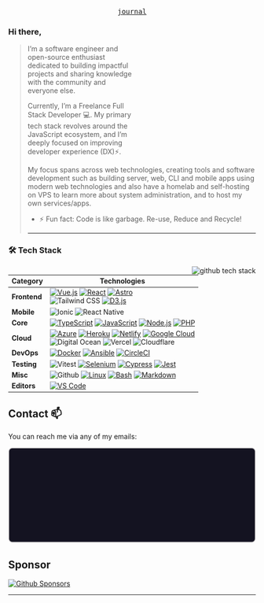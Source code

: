 <p align="center">
  <samp>
<!--     <a href="URL">me</a> . -->
    <a href="https://notes.markterence.me">journal</a>
<!--     <a href="URL">projects</a> . 
    <a href="URL/talks">talks</a> .
    <a href="URL">podcasts</a> .
    <a href="URL">compform</a> .
    <a href="URL">mastodon</a> .
    <a href="URL">tweets</a> .
    <a href="URL">discord</a> .
    <a href="URL">instagram</a> .
    <a href="https://github.com/sponsors/markterence">sponsor</a> -->
  </samp>
</p>

<!--<details>
   <summary><b>↕️ Expand for more!</b></summary>
  
   <br> -->
   
<p> 
  <img align="right" width="250" height="250" src="data:image/png;base64,iVBORw0KGgoAAAANSUhEUgAAAAEAAAABCAQAAAC1HAwCAAAAC0lEQVR42mP8/wcAAgAB/eq4NQAAAABJRU5ErkJggg==" alt="">

### Hi there,
<blockquote>


I’m a software engineer and open-source enthusiast dedicated to building impactful projects and sharing knowledge with the community and everyone else.

Currently, I’m a Freelance Full Stack Developer 💻. My primary tech stack revolves around the JavaScript ecosystem, and I’m deeply focused on improving developer experience (DX)⚡. 

My focus spans across web technologies, creating tools and software development such as building server, web, CLI and mobile apps using modern web technologies and also have a homelab and self-hosting on VPS to learn more about system administration, and to host my own services/apps. 

<!--
**markterence/markterence** is a ✨ _special_ ✨ repository because its `README.md` (this file) appears on your GitHub profile.

Here are some ideas to get you started:

- 🔭 I’m currently working on ...
- 🌱 I’m currently learning ...
- 👯 I’m looking to collaborate on ...
- 🤔 I’m looking for help with ...
- 💬 Ask me about ...
- 📫 How to reach me: ...
- 😄 Pronouns: ...
- ⚡ Fun fact: ...

<img src="https://starecat.com/content/wp-content/uploads/spend-10-minutes-doing-the-task-manually-vs-spend-10-hours-writing-code-to-automate-it-drake.jpg" width="144" />
-->

- ⚡ Fun fact: Code is like garbage. Re-use, Reduce and Recycle!

----

 </blockquote>
  
 </p>

 ### 🛠️ Tech Stack

<img align="right" src="https://github-readme-stats.vercel.app/api/top-langs/?username=markterence&layout=compact&theme=radical" alt="github tech stack">
<p>

<!--
[![Svelte](https://img.shields.io/static/v1?label=&message=Svelte&color=FF3E00&logo=svelte&logoColor=FFFFFF)](https://svelte.dev/) 
 [![Dart](https://img.shields.io/static/v1?label=&message=Dart&color=0175C2&logo=dart&logoColor=FFFFFF)](https://dart.dev/) 
 [![Python](https://img.shields.io/static/v1?label=&message=Python&color=3C78A9&logo=python&logoColor=FFFFFF)](https://www.python.org/)
 <br>[![Java](https://img.shields.io/static/v1?label=&message=Java&color=007396&logo=java&logoColor=FFFFFF)](https://www.java.com/) [![PHP](https://img.shields.io/static/v1?label=&message=PHP&color=777BB4&logo=php&logoColor=FFFFFF)](https://www.php.net/) 
 [![Rust](https://img.shields.io/static/v1?label=&message=Rust&color=000000&logo=rust&logoColor=FFFFFF)](https://www.rust-lang.org/) [![Go](https://img.shields.io/static/v1?label=&message=Go&color=00ADD8&logo=go&logoColor=FFFFFF)](https://go.dev/) 
 
 **Mobile** | [![Flutter](https://img.shields.io/static/v1?label=&message=Flutter&color=02569B&logo=flutter&logoColor=FFFFFF)](https://flutter.dev/) 
 [![Android](https://img.shields.io/static/v1?label=&message=Android&color=3DDC84&logo=android&logoColor=FFFFFF)](https://developer.android.com/) 
 [![Kotlin](https://img.shields.io/static/v1?label=&message=Kotlin&color=7F52FF&logo=kotlin&logoColor=FFFFFF)](https://kotlinlang.org/) 
 [![Swift](https://img.shields.io/static/v1?label=&message=Swift&color=F05138&logo=swift&logoColor=FFFFFF)](https://www.swift.org/)


-->
| **Category** | **Technologies** |
| - | - |
**Frontend** | [![Vue.js](https://img.shields.io/static/v1?label=&message=Vue.js&color=4FC08D&logo=vuedotjs&logoColor=FFFFFF)](https://vuejs.org/) [![React](https://img.shields.io/static/v1?label=&message=React&color=61DAFB&logo=react&logoColor=FFFFFF)](https://reactjs.org/) [![Astro](https://img.shields.io/static/v1?label=&message=Astro&color=a545f0&logo=astro&logoColor=FFFFFF)](https://astro.build/)<br>![Tailwind CSS](https://img.shields.io/badge/Tailwind%20CSS-06B6D4?logo=tailwindcss&logoColor=white) [![D3.js](https://img.shields.io/static/v1?label=&message=D3.js&color=F9A03C&logo=d3dotjs&logoColor=FFFFFF)](https://d3js.org/)
 **Mobile** | ![Ionic](https://img.shields.io/badge/Ionic-3880FF?logo=ionic&logoColor=white) ![React Native](https://img.shields.io/badge/React%20Native-61DAFB?logo=react&logoColor=white)
**Core** | [![TypeScript](https://img.shields.io/static/v1?label=&message=TypeScript&color=3178C6&logo=typescript&logoColor=FFFFFF)](https://www.typescriptlang.org/) [![JavaScript](https://img.shields.io/static/v1?label=&message=JavaScript&color=F7DF1E&logo=javascript&logoColor=FFFFFF)](https://www.javascript.com/) [![Node.js](https://img.shields.io/static/v1?label=&message=Node.js&color=339933&logo=nodedotjs&logoColor=FFFFFF)](https://nodejs.org/) [![PHP](https://img.shields.io/static/v1?label=&message=PHP&color=777BB4&logo=php&logoColor=FFFFFF)](https://www.php.net/) 
**Cloud** | [![Azure](https://img.shields.io/static/v1?label=&message=Azure&color=0078D4&logo=microsoftazure&logoColor=FFFFFF)](https://azure.microsoft.com/) [![Heroku](https://img.shields.io/static/v1?label=&message=Heroku&color=430098&logo=heroku&logoColor=FFFFFF)](https://heroku.com/) [![Netlify](https://img.shields.io/static/v1?label=&message=Netlify&color=00C7B7&logo=netlify&logoColor=FFFFFF)](https://netlify.com/) [![Google Cloud](https://img.shields.io/static/v1?label=&message=GCP&color=4285F4&logo=googlecloud&logoColor=FFFFFF)](https://cloud.google.com/)<br>![Digital Ocean](https://img.shields.io/badge/Digital_Ocean-0080FF?logo=digitalocean&logoColor=white) ![Vercel](https://img.shields.io/badge/Vercel-000000?logo=vercel&logoColor=white) ![Cloudflare](https://img.shields.io/badge/Cloudflare-F38020?logo=cloudflare&logoColor=white)
**DevOps** | [![Docker](https://img.shields.io/static/v1?label=&message=Docker&color=2496ED&logo=docker&logoColor=FFFFFF)](https://docker.com/) [![Ansible](https://img.shields.io/static/v1?label=&message=Ansible&color=EE0000&logo=ansible&logoColor=FFFFFF)](https://www.ansible.com/) [![CircleCI](https://img.shields.io/static/v1?label=&message=CircleCI&color=343434&logo=circleci&logoColor=FFFFFF)](https://circleci.com/)
**Testing** | ![Vitest](https://img.shields.io/badge/Vitest-6E9F18?logo=vitest&logoColor=white) [![Selenium](https://img.shields.io/static/v1?label=&message=Selenium&color=43B02A&logo=selenium&logoColor=FFFFFF)](https://www.selenium.dev/) [![Cypress](https://img.shields.io/static/v1?label=&message=Cypress&color=17202C&logo=cypress&logoColor=FFFFFF)](https://www.cypress.io/) [![Jest](https://img.shields.io/static/v1?label=&message=Jest&color=C21325&logo=jest&logoColor=FFFFFF)](https://jestjs.io/)
**Misc** | ![Github](https://img.shields.io/badge/Github-181717?logo=github&logoColor=white) [![Linux](https://img.shields.io/static/v1?label=&message=Linux&color=FCC624&logo=linux&logoColor=FFFFFF)](https://www.linux.org/) [![Bash](https://img.shields.io/static/v1?label=&message=Bash&color=4EAA25&logo=gnubash&logoColor=FFFFFF)](https://www.gnu.org/software/bash/) [![Markdown](https://img.shields.io/static/v1?label=&message=Markdown&color=000000&logo=markdown&logoColor=FFFFFF)](https://en.wikipedia.org/wiki/Markdown)
**Editors** | [![VS Code](https://img.shields.io/static/v1?label=&message=VS%20Code&color=9013FE&logo=visualstudiocode&logoColor=FFFFFF)](https://code.visualstudio.com/)

</p>




## Contact 📫

You can reach me via any of my emails:

<!-- - markterencetiglao[at]proton[dot]me
- hi[at]markterence[dot]me -->

<!-- ![example](./images/contact_raw.svg?) -->

![markterencetiglao[at]proton[dot]me / hi[at]markterence[dot]me](./images/contact.svg)

<!-- <img src="./images/contact.svg" alt="markterencetiglao[at]proton[dot]me / hi[at]markterence[dot]me" /> -->

## Sponsor


<a href="https://github.com/sponsors/markterence" target="_blank"><img src="https://img.shields.io/badge/Github%20Sponsor-484848?style=flat&logo=githubsponsors" alt="Github Sponsors" style="height: 28px !important"></a>

<!--<a href="https://www.buymeacoffee.com/markterence" target="_blank"><img src="https://cdn.buymeacoffee.com/buttons/v2/default-green.png" alt="Buy Me A Coffee" style="height: 48px !important" ></a>-->

<!---#### Awesome Things

> Just dumping things here, will add more and organize the list soon

- [SimpleLogin] https://simplelogin.io/
 --> 

----
